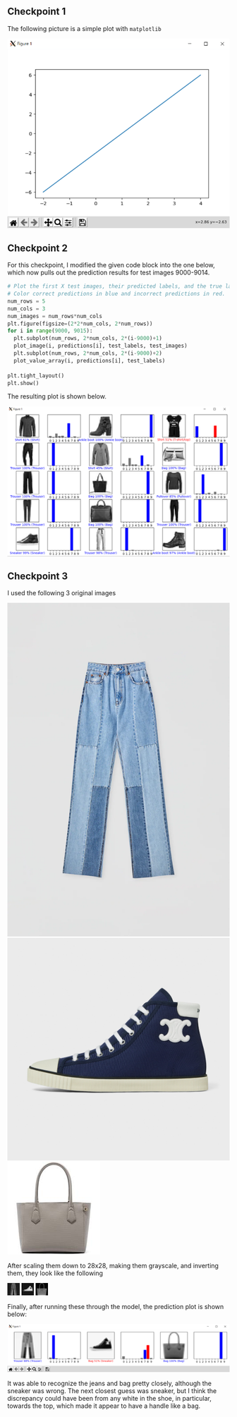 ## Checkpoint 1

The following picture is a simple plot with `matplotlib`

![checkpoint1](checkpoint1.png)

## Checkpoint 2

For this checkpoint, I modified the given code block into the one below, which now pulls out the prediction results for test images 9000-9014.

```python
# Plot the first X test images, their predicted labels, and the true labels.
# Color correct predictions in blue and incorrect predictions in red.
num_rows = 5
num_cols = 3
num_images = num_rows*num_cols
plt.figure(figsize=(2*2*num_cols, 2*num_rows))
for i in range(9000, 9015):
  plt.subplot(num_rows, 2*num_cols, 2*(i-9000)+1)
  plot_image(i, predictions[i], test_labels, test_images)
  plt.subplot(num_rows, 2*num_cols, 2*(i-9000)+2)
  plot_value_array(i, predictions[i], test_labels)

plt.tight_layout()
plt.show()
```

The resulting plot is shown below.

![test_images](checkpoint2.png)

## Checkpoint 3

I used the following 3 original images

![original trousers](jeans.png) ![original sneaker](sneaker.png) ![original purse](purse.png)

After scaling them down to 28x28, making them grayscale, and inverting them, they look like the following

![adjusted trousers](jeans_small.jpg) ![adjusted sneaker](sneaker_small.jpg) ![adjusted purse](purse_small.jpg)

Finally, after running these through the model, the prediction plot is shown below:

![final_predictions](checkpoint3_result.png)

It was able to recognize the jeans and bag pretty closely, although the sneaker was wrong. The next closest guess was sneaker, but I think the discrepancy could have been from any white in the shoe, in particular, towards the top, which made it appear to have a handle like a bag.